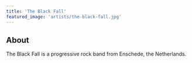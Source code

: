 ```yaml
---
title: 'The Black Fall'
featured_image: 'artists/the-black-fall.jpg'
---
```


## About

The Black Fall is a progressive rock band from Enschede, the Netherlands.
